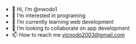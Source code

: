 - 👋 Hi, I’m @nwodo1
- 👀 I’m interested in programing
- 🌱 I’m currently learning web development
- 💞️ I’m looking to collaborate on app development
- 📫 How to reach me vicnodo2003@gmail.com

<!---
nwodo1/nwodo1 is a ✨ special ✨ repository because its `README.md` (this file) appears on your GitHub profile.
You can click the Preview link to take a look at your changes.
--->
